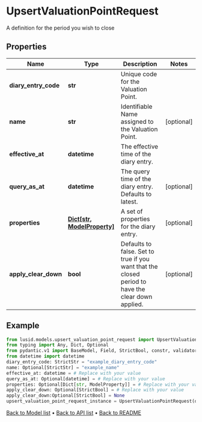 # UpsertValuationPointRequest

A definition for the period you wish to close
## Properties
Name | Type | Description | Notes
------------ | ------------- | ------------- | -------------
**diary_entry_code** | **str** | Unique code for the Valuation Point. | 
**name** | **str** | Identifiable Name assigned to the Valuation Point. | [optional] 
**effective_at** | **datetime** | The effective time of the diary entry. | 
**query_as_at** | **datetime** | The query time of the diary entry. Defaults to latest. | [optional] 
**properties** | [**Dict[str, ModelProperty]**](ModelProperty.md) | A set of properties for the diary entry. | [optional] 
**apply_clear_down** | **bool** | Defaults to false. Set to true if you want that the closed period to have the clear down applied. | [optional] 
## Example

```python
from lusid.models.upsert_valuation_point_request import UpsertValuationPointRequest
from typing import Any, Dict, Optional
from pydantic.v1 import BaseModel, Field, StrictBool, constr, validator
from datetime import datetime
diary_entry_code: StrictStr = "example_diary_entry_code"
name: Optional[StrictStr] = "example_name"
effective_at: datetime = # Replace with your value
query_as_at: Optional[datetime] = # Replace with your value
properties: Optional[Dict[str, ModelProperty]] = # Replace with your value
apply_clear_down: Optional[StrictBool] = # Replace with your value
apply_clear_down:Optional[StrictBool] = None
upsert_valuation_point_request_instance = UpsertValuationPointRequest(diary_entry_code=diary_entry_code, name=name, effective_at=effective_at, query_as_at=query_as_at, properties=properties, apply_clear_down=apply_clear_down)

```

[Back to Model list](../README.md#documentation-for-models) &#8226; [Back to API list](../README.md#documentation-for-api-endpoints) &#8226; [Back to README](../README.md)

